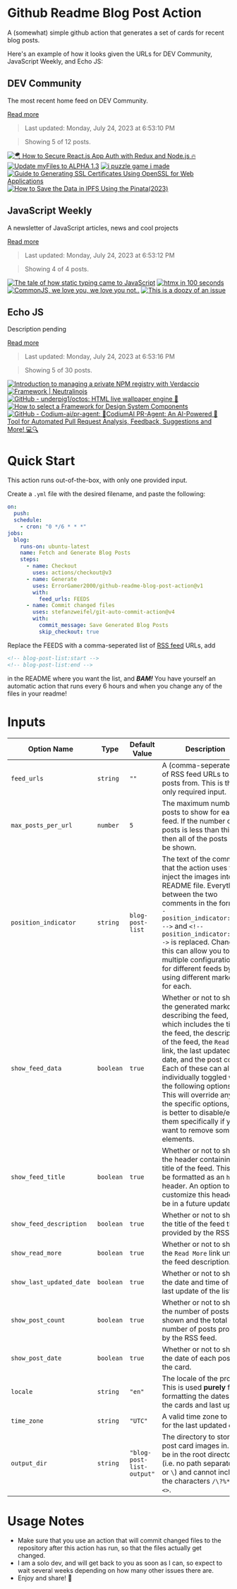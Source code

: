 # Github Readme Blog Post Action

A (somewhat) simple github action that generates a set of cards for recent blog posts.

Here's an example of how it looks given the URLs for DEV Community, JavaScript Weekly, and Echo JS:

<!-- post-list:start -->
## DEV Community

The most recent home feed on DEV Community.

[Read more](https://dev.to)
> Last updated: Monday, July 24, 2023 at 6:53:10 PM

> Showing 5 of 12 posts.

[![🪂 How to Secure React.js App Auth with Redux and Node.js 🔥](https://raw.githubusercontent.com/ErrorGamer2000/github-readme-blog-post-action/main/generated_files/DEV_Community/🪂_How_to_Secure_React.js_App_Auth_with_Redux_and_Node.js_🔥.svg)](https://dev.to/idurar/how-to-secure-reactjs-app-auth-with-redux-and-nodejs-4ma3)
[![Update myFiles to ALPHA 1.3](https://raw.githubusercontent.com/ErrorGamer2000/github-readme-blog-post-action/main/generated_files/DEV_Community/Update_myFiles_to_ALPHA_1.3.svg)](https://dev.to/blueberry077/update-myfiles-to-alpha-13-1m13)
[![i puzzle game i made](https://raw.githubusercontent.com/ErrorGamer2000/github-readme-blog-post-action/main/generated_files/DEV_Community/i_puzzle_game_i_made.svg)](https://dev.to/jossse69/i-puzzle-game-i-made-4mob)
[![Guide to Generating SSL Certificates Using OpenSSL for Web Applications](https://raw.githubusercontent.com/ErrorGamer2000/github-readme-blog-post-action/main/generated_files/DEV_Community/Guide_to_Generating_SSL_Certificates_Using_OpenSSL_for_Web_Applications.svg)](https://dev.to/intikhabalam/guide-to-generating-ssl-certificates-using-openssl-for-web-applications-i6n)
[![How to Save the Data in IPFS Using the Pinata(2023)](https://raw.githubusercontent.com/ErrorGamer2000/github-readme-blog-post-action/main/generated_files/DEV_Community/How_to_Save_the_Data_in_IPFS_Using_the_Pinata(2023).svg)](https://dev.to/cryptoninja0617/how-to-save-the-data-in-ipfs-using-the-pinata2023-1p0g)


## JavaScript Weekly

A newsletter of JavaScript articles, news and cool projects

[Read more](https://javascriptweekly.com/)
> Last updated: Monday, July 24, 2023 at 6:53:12 PM

> Showing 4 of 4 posts.

[![The tale of how static typing came to JavaScript](https://raw.githubusercontent.com/ErrorGamer2000/github-readme-blog-post-action/main/generated_files/JavaScript_Weekly/The_tale_of_how_static_typing_came_to_JavaScript.svg)](https://javascriptweekly.com/issues/648)
[![htmx in 100 seconds](https://raw.githubusercontent.com/ErrorGamer2000/github-readme-blog-post-action/main/generated_files/JavaScript_Weekly/htmx_in_100_seconds.svg)](https://javascriptweekly.com/issues/647)
[![CommonJS, we love you, we love you not..](https://raw.githubusercontent.com/ErrorGamer2000/github-readme-blog-post-action/main/generated_files/JavaScript_Weekly/CommonJS__we_love_you__we_love_you_not...svg)](https://javascriptweekly.com/issues/646)
[![This is a doozy of an issue](https://raw.githubusercontent.com/ErrorGamer2000/github-readme-blog-post-action/main/generated_files/JavaScript_Weekly/This_is_a_doozy_of_an_issue.svg)](https://javascriptweekly.com/issues/645)


## Echo JS

Description pending

[Read more](
http://www.echojs.com
)
> Last updated: Monday, July 24, 2023 at 6:53:16 PM

> Showing 5 of 30 posts.

[![Introduction to managing a private NPM registry with Verdaccio](https://raw.githubusercontent.com/ErrorGamer2000/github-readme-blog-post-action/main/generated_files/_Echo_JS_/Introduction_to_managing_a_private_NPM_registry_with_Verdaccio.svg)](https://wanago.io/2023/07/24/verdaccio-private-npm-registry/)
[![Framework | Neutralinojs](https://raw.githubusercontent.com/ErrorGamer2000/github-readme-blog-post-action/main/generated_files/_Echo_JS_/Framework___Neutralinojs.svg)](https://neutralino.js.org/docs/release-notes/framework)
[![GitHub - underpig1/octos: HTML live wallpaper engine :rocket:](https://raw.githubusercontent.com/ErrorGamer2000/github-readme-blog-post-action/main/generated_files/_Echo_JS_/GitHub_-_underpig1_octos__HTML_live_wallpaper_engine__rocket_.svg)](https://github.com/underpig1/octos)
[![How to select a Framework for Design System Components](https://raw.githubusercontent.com/ErrorGamer2000/github-readme-blog-post-action/main/generated_files/_Echo_JS_/How_to_select_a_Framework_for_Design_System_Components.svg)](https://www.voorhoede.nl/en/blog/how-to-select-framework-design-system-components/)
[![GitHub - Codium-ai/pr-agent: 🚀CodiumAI PR-Agent: An AI-Powered 🤖 Tool for Automated Pull Request Analysis, Feedback, Suggestions and More! 💻🔍](https://raw.githubusercontent.com/ErrorGamer2000/github-readme-blog-post-action/main/generated_files/_Echo_JS_/GitHub_-_Codium-ai_pr-agent__🚀CodiumAI_PR-Agent__An_AI-Powered_🤖_Tool_for_Automated_Pull_Request_Analysis__Feedback__Suggestions_and_More!_💻🔍.svg)](https://github.com/Codium-ai/pr-agent)


<!-- post-list:end -->

# Quick Start

This action runs out-of-the-box, with only one provided input.

Create a `.yml` file with the desired filename, and paste the following:

```yml
on:
  push:
  schedule:
    - cron: "0 */6 * * *"
jobs:
  blog:
    runs-on: ubuntu-latest
    name: Fetch and Generate Blog Posts
    steps:
      - name: Checkout
        uses: actions/checkout@v3
      - name: Generate
        uses: ErrorGamer2000/github-readme-blog-post-action@v1
        with:
          feed_urls: FEEDS
      - name: Commit changed files
        uses: stefanzweifel/git-auto-commit-action@v4
        with:
          commit_message: Save Generated Blog Posts
          skip_checkout: true
```

Replace the FEEDS with a comma-seperated list of [RSS feed](https://rss.com/blog/how-do-rss-feeds-work/) URLs, add

```md
<!-- blog-post-list:start -->
<!-- blog-post-list:end -->
```

in the README where you want the list, and **_BAM!_** You have yourself an automatic action that runs every 6 hours and when you change any of the files in your readme!

# Inputs

<table>
  <thead>
    <tr>
      <th>Option Name</th>
      <th>Type</th>
      <th>Default Value</th>
      <th>Description</th>
    </tr>
  </thead>
  <tbody>
    <tr>
      <td><code>feed_urls</code></td>
      <td><code>string</code></td>
      <td><code>""</code></td>
      <td>A (comma-seperated) list of RSS feed URLs to load posts from. This is the only required input.</td>
    </tr>
    <tr>
      <td><code>max_posts_per_url</code></td>
      <td><code>number</code></td>
      <td><code>5</code></td>
      <td>The maximum number of posts to show for each feed. If the number of posts is less than this, then all of the posts will be shown.</td>
    </tr>
    <tr>
      <td><code>position_indicator</code></td>
      <td><code>string</code></td>
      <td><code>blog-post-list</code></td>
      <td>The text of the comments that the action uses to inject the images into the README file. Everything between the two comments in the form <code>&lt;!-- position_indicator:start --&gt;</code> and <code>&lt;!-- position_indicator:end --&gt;</code> is replaced. Changing this can allow you to use multiple configurations for different feeds by using different markers for each.</td>
    </tr>
    <tr>
      <td><code>show_feed_data</code></td>
      <td><code>boolean</code></td>
      <td><code>true</code></td>
      <td>Whether or not to show the generated markdown describing the feed, which includes the title of the feed, the description of the feed, the <code>Read More</code> link, the last updated date, and the post count. Each of these can also be individually toggled with the following options. This will override any of the specific options, so it is better to disable/enable them specifically if you want to remove some elements.</td>
    </tr>
    <tr>
      <td><code>show_feed_title</code></td>
      <td><code>boolean</code></td>
      <td><code>true</code></td>
      <td>Whether or not to show the header containing the title of the feed. This will be formatted as an <code>h2</code> header. An option to customize this header will be in a future update.</td>
    </tr>
    <tr>
      <td><code>show_feed_description</code></td>
      <td><code>boolean</code></td>
      <td><code>true</code></td>
      <td>Whether or not to show the title of the feed that is provided by the RSS feed.</td>
    </tr>
    <tr>
      <td><code>show_read_more</code></td>
      <td><code>boolean</code></td>
      <td><code>true</code></td>
      <td>Whether or not to show the <code>Read More</code> link under the feed description.</td>
    </tr>
    <tr>
      <td><code>show_last_updated_date</code></td>
      <td><code>boolean</code></td>
      <td><code>true</code></td>
      <td>Whether or not to show the date and time of the last update of the list.</td>
    </tr>
    <tr>
      <td><code>show_post_count</code></td>
      <td><code>boolean</code></td>
      <td><code>true</code></td>
      <td>Whether or not to show the number of posts shown and the total number of posts provided by the RSS feed.</td>
    </tr>
    <tr>
      <td><code>show_post_date</code></td>
      <td><code>boolean</code></td>
      <td><code>true</code></td>
      <td>Whether or not to show the date of each post on the card.</td>
    </tr>
    <tr>
      <td><code>locale</code></td>
      <td><code>string</code></td>
      <td><code>"en"</code></td>
      <td>The locale of the project. This is used <strong>purely</strong> for formatting the dates of the cards and last update.</td>
    </tr>
    <tr>
      <td><code>time_zone</code></td>
      <td><code>string</code></td>
      <td><code>"UTC"</code></td>
      <td>A valid time zone to use for the last updated date.</td>
    </tr>
    <tr>
      <td><code>output_dir</code></td>
      <td><code>string</code></td>
      <td><code>"blog-post-list-output"</code></td>
      <td>The directory to store the post card images in. Must be in the root directory (i.e. no path separators <code>/</code> or <code>\</code>) and cannot include the characters <code>/\?%*:|"&lt;&gt;</code>.</td>
    </tr>
<!--
    <tr>
      <td><code></code></td>
      <td><cde></cde></td>
      <td><code></code></td>
      <td></td>
    </tr>
-->
  </tbody>
</table>

# Usage Notes

- Make sure that you use an action that will commit changed files to the repository after this action has run, so that the files actually get changed.
- I am a solo dev, and will get back to you as soon as I can, so expect to wait several weeks depending on how many other issues there are.
- Enjoy and share! 🤗
